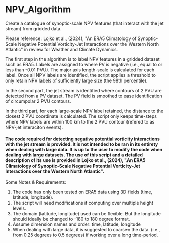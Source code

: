 # NPV_Algorithm
Create a catalogue of synoptic-scale NPV features (that interact with the jet stream) from gridded data. 

Please reference: Lojko et al., (2024), "An ERA5 Climatology of Synoptic-Scale Negative Potential Vorticity-Jet Interactions over the Western North Atlantic" in review for Weather and Climate Dynamics.  

The first step in the algorithm is to label NPV features in a gridded dataset such as ERA5. Labels are assigned to where PV is negative (i.e., equal to or less than -0.01 PVU). The major axis length-scale is calculated for each label. Once all NPV labels are identified, the script applies a threshold to only retain NPV labels of sufficiently large size (the 98th percentile). 

In the second part, the jet stream is identified where contours of 2 PVU are detected from a PV dataset. The PV field is smoothed to ease identification of circumpolar 2 PVU contours.

In the third part, for each large-scale NPV label retained, the distance to the closest 2 PVU coordinate is calculated. The script only keeps time-steps where NPV labels are within 100 km to the 2 PVU contour (refered to as NPV-jet interaciton events). 

#### The code required for detecting negative potential vorticity interactions with the jet stream is provided. It is not intended to be ran in its entirety when dealing with large data. It is up to the user to modify the code when dealing with large datasets. The use of this script and a detailed description of its use is provided in Lojko et al., (2024), "An ERA5 Climatology of Synoptic-Scale Negative Potential Vorticity-Jet Interactions over the Western North Atlantic". 

Some Notes & Requirements:
1. The code has only been tested on ERA5 data using 3D fields (time, latitude, longitude).
2. The script will need modifications if computing over multiple height levels. 
3. The domain (latitude, longitude) used can be flexible. But the longitude should ideally be changed to -180 to 180 degree format.
4. Assume dimension names and order: time, latitude, longitude 
5. When dealing with large data, it is suggested to coarsen the data. (i.e., from 0.25 degrees to 0.5 degrees) if working over a long time-period. 
